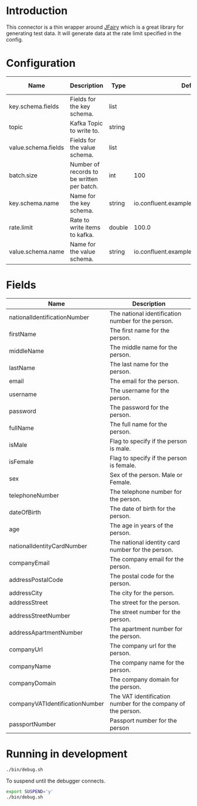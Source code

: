 # Introduction

This connector is a thin wrapper around [JFairy](https://github.com/Codearte/jfairy) which is a great library for 
generating test data. It will generate data at the rate limit specified in the config.

# Configuration

| Name                | Description                                | Type   | Default                                  | Valid Values | Importance |
|---------------------|--------------------------------------------|--------|------------------------------------------|--------------|------------|
| key.schema.fields   | Fields for the key schema.                 | list   |                                          |              | high       |
| topic               | Kafka Topic to write to.                   | string |                                          |              | high       |
| value.schema.fields | Fields for the value schema.               | list   |                                          |              | high       |
| batch.size          | Number of records to be written per batch. | int    | 100                                      | [1,...]      | medium     |
| key.schema.name     | Name for the key schema.                   | string | io.confluent.example.simulator.PersonKey |              | medium     |
| rate.limit          | Rate to write items to kafka.              | double | 100.0                                    |              | medium     |
| value.schema.name   | Name for the value schema.                 | string | io.confluent.example.simulator.Person    |              | medium     |

# Fields

| Name                            | Description                                                  |
|---------------------------------|--------------------------------------------------------------|
| nationalIdentificationNumber    | The national identification number for the person.           |
| firstName                       | The first name for the person.                               |
| middleName                      | The middle name for the person.                              |
| lastName                        | The last name for the person.                                |
| email                           | The email for the person.                                    |
| username                        | The username for the person.                                 |
| password                        | The password for the person.                                 |
| fullName                        | The full name for the person.                                |
| isMale                          | Flag to specify if the person is male.                       |
| isFemale                        | Flag to specify if the person is female.                     |
| sex                             | Sex of the person. Male or Female.                           |
| telephoneNumber                 | The telephone number for the person.                         |
| dateOfBirth                     | The date of birth for the person.                            |
| age                             | The age in years of the person.                              |
| nationalIdentityCardNumber      | The national identity card number for the person.            |
| companyEmail                    | The company email for the person.                            |
| addressPostalCode               | The postal code for the person.                              |
| addressCity                     | The city for the person.                                     |
| addressStreet                   | The street for the person.                                   |
| addressStreetNumber             | The street number for the person.                            |
| addressApartmentNumber          | The apartment number for the person.                         |
| companyUrl                      | The company url for the person.                              |
| companyName                     | The company name for the person.                             |
| companyDomain                   | The company domain for the person.                           |
| companyVATIdentificationNumber  | The VAT identification number for the company of the person. |
| passportNumber                  | Passport number for the person                               |

# Running in development

```bash
./bin/debug.sh
```

To suspend until the debugger connects.

```bash
export SUSPEND='y'
./bin/debug.sh
```